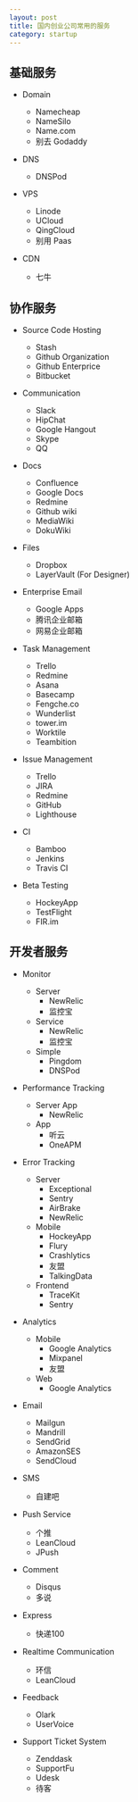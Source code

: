 ```yaml
---
layout: post
title: 国内创业公司常用的服务
category: startup
---
```


## 基础服务

- Domain
     - Namecheap
     - NameSilo
     - Name.com
     - 别去 Godaddy

- DNS
     - DNSPod

- VPS
     - Linode
     - UCloud
     - QingCloud
     - 别用 Paas

- CDN
     - 七牛

## 协作服务

- Source Code Hosting
     - Stash
     - Github Organization
     - Github Enterprice
     - Bitbucket

- Communication
     - Slack
     - HipChat
     - Google Hangout
     - Skype
     - QQ

- Docs
     - Confluence
     - Google Docs
     - Redmine
     - Github wiki
     - MediaWiki
     - DokuWiki

- Files
     - Dropbox
     - LayerVault (For Designer)

- Enterprise Email
     - Google Apps
     - 腾讯企业邮箱
     - 网易企业邮箱

- Task Management
     - Trello
     - Redmine
     - Asana
     - Basecamp
     - Fengche.co
     - Wunderlist
     - tower.im
     - Worktile
     - Teambition

- Issue Management
     - Trello
     - JIRA
     - Redmine
     - GitHub
     - Lighthouse

- CI
     - Bamboo
     - Jenkins
     - Travis CI

- Beta Testing
     - HockeyApp
     - TestFlight
     - FIR.im

## 开发者服务

- Monitor
     - Server
          - NewRelic
          - 监控宝
     - Service
          - NewRelic
          - 监控宝
     - Simple
          - Pingdom
          - DNSPod

- Performance Tracking
     - Server App
          - NewRelic
     - App
          - 听云
          - OneAPM

- Error Tracking
     - Server
          - Exceptional
          - Sentry
          - AirBrake
          - NewRelic
     - Mobile
          - HockeyApp
          - Flury
          - Crashlytics
          - 友盟
          - TalkingData
     - Frontend
          - TraceKit
          - Sentry

- Analytics
     - Mobile
          - Google Analytics
          - Mixpanel
          - 友盟
     - Web
          - Google Analytics

- Email
     - Mailgun
     - Mandrill
     - SendGrid
     - AmazonSES
     - SendCloud

- SMS
     - 自建吧

- Push Service
     - 个推
     - LeanCloud
     - JPush

- Comment
     - Disqus
     - 多说

- Express
     - 快递100

- Realtime Communication
     - 环信
     - LeanCloud

- Feedback
     - Olark
     - UserVoice

- Support Ticket System
     - Zenddask
     - SupportFu
     - Udesk
     - 待客
